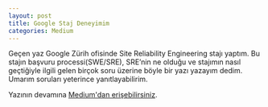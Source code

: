 ```yaml
---
layout: post
title: Google Staj Deneyimim
categories: Medium
---
```


Geçen yaz Google Zürih ofisinde Site Reliability Engineering stajı yaptım. Bu stajın başvuru processi(SWE/SRE), SRE’nin ne olduğu ve stajımın nasıl geçtiğiyle ilgili gelen birçok soru üzerine böyle bir yazı yazayım dedim. Umarım soruları yeterince yanıtlayabilirim. 

Yazının devamına [Medium'dan erişebilirsiniz](https://medium.com/@evinpinar/googleda-staj-deneyimim-156824f38a7c).
